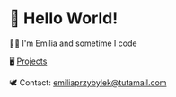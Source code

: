  <h1>👋 Hello World! </h1>
 <p>👩‍💻 I'm Emilia and sometime I  code</p>
 <p> 🖥 <a href="https://github.com/EmiliaPrzybylek/My-projects">Projects</a> </p>
      
 🕊 Contact: emiliaprzybylek@tutamail.com<br>

 
<!---
EmiliaPrzybylek/EmiliaPrzybylek is a ✨ special ✨ repository because its `README.md` (this file) appears on your GitHub profile.
You can click the Preview link to take a look at your changes.
--->

